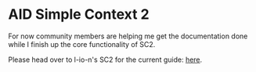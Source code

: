 # AID Simple Context 2

For now community members are helping me get the documentation done while I finish up the core functionality of SC2.

Please head over to l-io-n's SC2 for the current guide: [here](https://github.com/l-io-n/AIDungeon-Resources/blob/main/Research%20and%20Testing/Simple%20Context%202%20Guide.md).